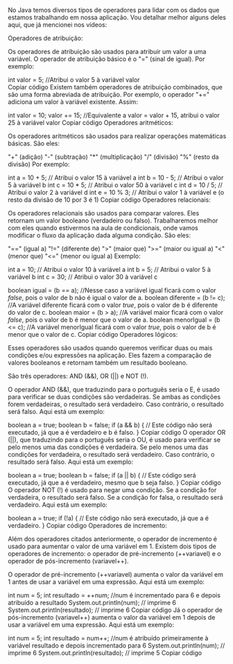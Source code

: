 No Java temos diversos tipos de operadores para lidar com os dados que estamos trabalhando em nossa aplicação. Vou detalhar melhor alguns deles aqui, que já mencionei nos vídeos:

Operadores de atribuição:

Os operadores de atribuição são usados para atribuir um valor a uma variável. O operador de atribuição básico é o "=" (sinal de igual). Por exemplo:

int valor =  5;  //Atribui o valor 5 à variável valor  
Copiar código
Existem também operadores de atribuição combinados, que são uma forma abreviada de atribuição. Por exemplo, o operador "+=" adiciona um valor à variável existente. Assim:

int valor =  10; 
valor += 15;  //Equivalente a valor = valor + 15, atribui o valor 25 à variável valor 
Copiar código
Operadores aritméticos:

Os operadores aritméticos são usados para realizar operações matemáticas básicas. São eles:

"+" (adição)
"-" (subtração)
"*" (multiplicação)
"/" (divisão)
"%" (resto da divisão)
Por exemplo:

int a = 10 + 5; // Atribui o valor 15 à variável a
int b = 10 - 5; // Atribui o valor 5 à variável b
int c = 10 * 5; // Atribui o valor 50 à variável c
int d = 10 / 5; // Atribui o valor 2 à variável d
int e = 10 % 3; // Atribui o valor 1 à variável e (o resto da divisão de 10 por 3 é 1)
Copiar código
Operadores relacionais:

Os operadores relacionais são usados para comparar valores. Eles retornam um valor booleano (verdadeiro ou falso). Trabalharemos melhor com eles quando estivermos na aula de condicionais, onde vamos modificar o fluxo da aplicação dada alguma condição. São eles:

"==" (igual a)
"!=" (diferente de)
">" (maior que)
">=" (maior ou igual a)
"<" (menor que)
"<=" (menor ou igual a)
Exemplo:

int a = 10; // Atribui o valor 10 à variável a
int b = 5; // Atribui o valor 5 à variável b
int c = 30; // Atribui o valor 30 à variável c

boolean igual = (b == a); //Nesse caso a variável igual ficará com o valor *false*, pois o valor de b não é igual o valor de a.
boolean diferente = (b != c); //A variável diferente ficará com o valor *true*, pois o valor de b é diferente do valor de c.
boolean maior = (b > a); //A variável maior ficará com o valor *false*, pois o valor de b é menor que o valor de a.
boolean menorIgual = (b <= c); //A variável menorIgual ficará com o valor *true*, pois o valor de b é menor que o valor de c.
Copiar código
Operadores lógicos:

Esses operadores são usados quando queremos verificar duas ou mais condições e/ou expressões na aplicação. Eles fazem a comparação de valores booleanos e retornam também um resultado booleano.

São três operadores: AND (&&), OR (||) e NOT (!).

O operador AND (&&), que traduzindo para o português seria o E, é usado para verificar se duas condições são verdadeiras. Se ambas as condições forem verdadeiras, o resultado será verdadeiro. Caso contrário, o resultado será falso. Aqui está um exemplo:

boolean a = true;
boolean b = false;
if (a && b) {
   // Este código não será executado, já que a é verdadeiro e b é falso.
}
Copiar código
O operador OR (||), que traduzindo para o português seria o OU, é usado para verificar se pelo menos uma das condições é verdadeira. Se pelo menos uma das condições for verdadeira, o resultado será verdadeiro. Caso contrário, o resultado será falso. Aqui está um exemplo:

boolean a = true;
boolean b = false;
if (a || b) {
   // Este código será executado, já que a é verdadeiro, mesmo que b seja falso.
}
Copiar código
O operador NOT (!) é usado para negar uma condição. Se a condição for verdadeira, o resultado será falso. Se a condição for falsa, o resultado será verdadeiro. Aqui está um exemplo:

boolean a = true;
if (!a) {
   // Este código não será executado, já que a é verdadeiro.
}
Copiar código
Operadores de incremento:

Além dos operadores citados anteriormente, o operador de incremento é usado para aumentar o valor de uma variável em 1. Existem dois tipos de operadores de incremento: o operador de pré-incremento (++variavel) e o operador de pós-incremento (variavel++).

O operador de pré-incremento (++variavel) aumenta o valor da variável em 1 antes de usar a variável em uma expressão. Aqui está um exemplo:

int num = 5;
int resultado = ++num; //num é incrementado para 6 e depois atribuído a resultado
System.out.println(num); // imprime 6
System.out.println(resultado); // imprime 6
Copiar código
Já o operador de pós-incremento (variavel++) aumenta o valor da variável em 1 depois de usar a variável em uma expressão. Aqui está um exemplo:

int num = 5;
int resultado = num++; //num é atribuído primeiramente à variável resultado e depois incrementado para 6
System.out.println(num); // imprime 6
System.out.println(resultado); // imprime 5
Copiar código
